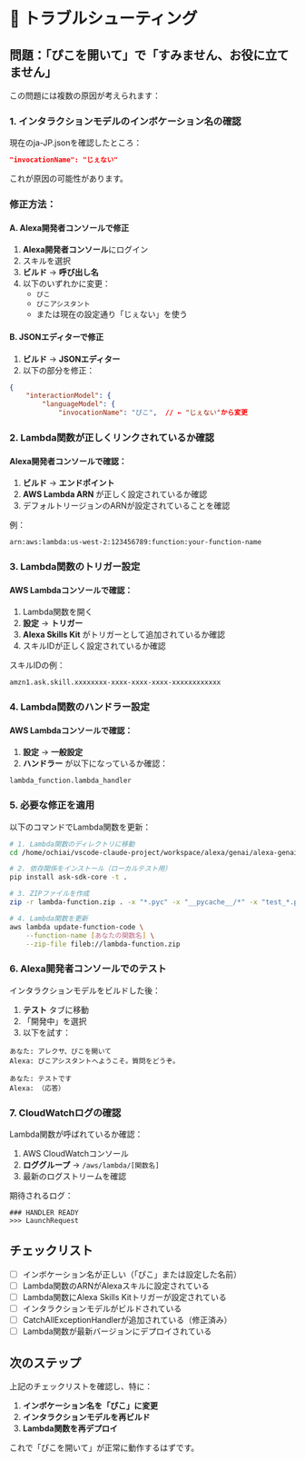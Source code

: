 # 🚨 トラブルシューティング

## 問題：「ぴこを開いて」で「すみません、お役に立てません」

この問題には複数の原因が考えられます：

### 1. インタラクションモデルのインボケーション名の確認

現在のja-JP.jsonを確認したところ：
```json
"invocationName": "じぇない"
```

これが原因の可能性があります。

### 修正方法：

#### A. Alexa開発者コンソールで修正

1. **Alexa開発者コンソール**にログイン
2. スキルを選択
3. **ビルド** → **呼び出し名**
4. 以下のいずれかに変更：
   - `ぴこ`
   - `ぴこアシスタント`
   - または現在の設定通り「じぇない」を使う

#### B. JSONエディターで修正

1. **ビルド** → **JSONエディター**
2. 以下の部分を修正：

```json
{
    "interactionModel": {
        "languageModel": {
            "invocationName": "ぴこ",  // ← "じぇない"から変更
```

### 2. Lambda関数が正しくリンクされているか確認

#### Alexa開発者コンソールで確認：

1. **ビルド** → **エンドポイント**
2. **AWS Lambda ARN** が正しく設定されているか確認
3. デフォルトリージョンのARNが設定されていることを確認

例：
```
arn:aws:lambda:us-west-2:123456789:function:your-function-name
```

### 3. Lambda関数のトリガー設定

#### AWS Lambdaコンソールで確認：

1. Lambda関数を開く
2. **設定** → **トリガー**
3. **Alexa Skills Kit** がトリガーとして追加されているか確認
4. スキルIDが正しく設定されているか確認

スキルIDの例：
```
amzn1.ask.skill.xxxxxxxx-xxxx-xxxx-xxxx-xxxxxxxxxxxx
```

### 4. Lambda関数のハンドラー設定

#### AWS Lambdaコンソールで確認：

1. **設定** → **一般設定**
2. **ハンドラー** が以下になっているか確認：
```
lambda_function.lambda_handler
```

### 5. 必要な修正を適用

以下のコマンドでLambda関数を更新：

```bash
# 1. Lambda関数のディレクトリに移動
cd /home/ochiai/vscode-claude-project/workspace/alexa/genai/alexa-genai/lambda

# 2. 依存関係をインストール（ローカルテスト用）
pip install ask-sdk-core -t .

# 3. ZIPファイルを作成
zip -r lambda-function.zip . -x "*.pyc" -x "__pycache__/*" -x "test_*.py" -x "*.md"

# 4. Lambda関数を更新
aws lambda update-function-code \
    --function-name [あなたの関数名] \
    --zip-file fileb://lambda-function.zip
```

### 6. Alexa開発者コンソールでのテスト

インタラクションモデルをビルドした後：

1. **テスト** タブに移動
2. 「開発中」を選択
3. 以下を試す：

```
あなた: アレクサ、ぴこを開いて
Alexa: ぴこアシスタントへようこそ。質問をどうぞ。

あなた: テストです
Alexa: （応答）
```

### 7. CloudWatchログの確認

Lambda関数が呼ばれているか確認：

1. AWS CloudWatchコンソール
2. **ロググループ** → `/aws/lambda/[関数名]`
3. 最新のログストリームを確認

期待されるログ：
```
### HANDLER READY
>>> LaunchRequest
```

## チェックリスト

- [ ] インボケーション名が正しい（「ぴこ」または設定した名前）
- [ ] Lambda関数のARNがAlexaスキルに設定されている
- [ ] Lambda関数にAlexa Skills Kitトリガーが設定されている
- [ ] インタラクションモデルがビルドされている
- [ ] CatchAllExceptionHandlerが追加されている（修正済み）
- [ ] Lambda関数が最新バージョンにデプロイされている

## 次のステップ

上記のチェックリストを確認し、特に：
1. **インボケーション名を「ぴこ」に変更**
2. **インタラクションモデルを再ビルド**
3. **Lambda関数を再デプロイ**

これで「ぴこを開いて」が正常に動作するはずです。